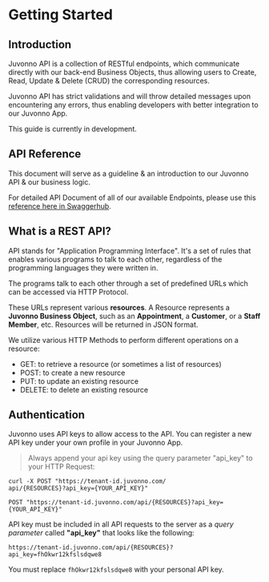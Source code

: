 # Getting Started
## Introduction

Juvonno API is a collection of RESTful endpoints, which communicate directly with our back-end Business Objects, thus allowing users to Create, Read, Update & Delete (CRUD) the corresponding resources. 

Juvonno API has strict validations and will throw detailed messages upon encountering any errors, thus enabling developers with better integration to our Juvonno App. 

<aside class="warning">
This guide is currently in development.
</aside>

## API Reference

This document will serve as a guideline & an introduction to our Juvonno API & our business logic.

For detailed API Document of all of our available Endpoints, please use this [reference here in Swaggerhub](https://app.swaggerhub.com/apis-docs/globaloffice/juvonno/2.0.1). 

## What is a REST API?

API stands for "Application Programming Interface". It's a set of rules that enables various programs to talk to each other, regardless of the programming languages they were written in.

The programs talk to each other through a set of predefined URLs which can be accessed via HTTP Protocol.

These URLs represent various **resources**. A Resource represents a **Juvonno Business Object**, such as an **Appointment**, a **Customer**, or a **Staff Member**, etc. Resources will be returned in JSON format.

We utilize various HTTP Methods to perform different operations on a resource:

- GET: to retrieve a resource (or sometimes a list of resources)
- POST: to create a new resource 
- PUT: to update an existing resource
- DELETE: to delete an existing resource    

## Authentication

Juvonno uses API keys to allow access to the API. You can register a new API key under your own profile in your Juvonno App.

> Always append your api key using the query parameter "api_key" to your HTTP Request:

```shell
curl -X POST "https://tenant-id.juvonno.com/
api/{RESOURCES}?api_key={YOUR_API_KEY}"
```

```http
POST "https://tenant-id.juvonno.com/api/{RESOURCES}?api_key={YOUR_API_KEY}"
```

API key must be included in all API requests to the server as a *query parameter* called **"api_key"** that looks like the following:

`https://tenant-id.juvonno.com/api/{RESOURCES}?api_key=fhOkwr12kfslsdqwe8`

<aside class="notice">
You must replace <code>fhOkwr12kfslsdqwe8</code> with your personal API key.
</aside>
